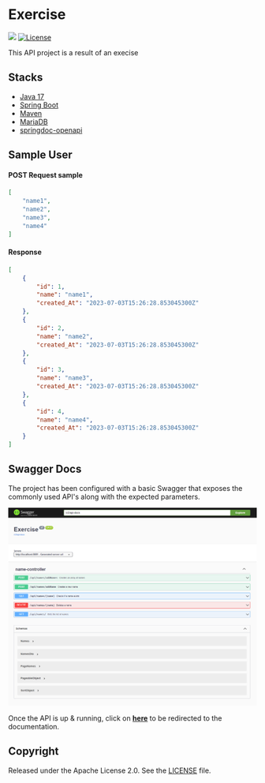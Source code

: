 # Exercise

![](https://img.shields.io/badge/build-success-brightgreen.svg)
[![License](http://img.shields.io/:license-apache-blue.svg)](http://www.apache.org/licenses/LICENSE-2.0.html)

This API project is a result of an execise

## Stacks

- [Java 17](http://www.oracle.com/technetwork/java/javase/downloads)
- [Spring Boot](https://spring.io/projects/spring-boot)
- [Maven](https://maven.apache.org)
- [MariaDB](https://mariadb.org)
- [springdoc-openapi](https://springdoc.org)

## Sample User

#### POST Request sample
```json
[
    "name1",
    "name2",
    "name3",
    "name4"
]
```

#### Response
```json
[
    {
        "id": 1,
        "name": "name1",
        "created_At": "2023-07-03T15:26:28.853045300Z"
    },
    {
        "id": 2,
        "name": "name2",
        "created_At": "2023-07-03T15:26:28.853045300Z"
    },
    {
        "id": 3,
        "name": "name3",
        "created_At": "2023-07-03T15:26:28.853045300Z"
    },
    {
        "id": 4,
        "name": "name4",
        "created_At": "2023-07-03T15:26:28.853045300Z"
    }
]
```

## Swagger Docs

The project has been configured with a basic Swagger that exposes the commonly used API's along with the expected parameters.

![ScreenShot](/image/openAPI3.png)

Once the API is up & running, click on **[here](http://localhost:8081/swagger-ui/index.html)** to be redirected to the documentation.

## Copyright

Released under the Apache License 2.0. See the [LICENSE](https://github.com/codecentric/springboot-sample-app/blob/master/LICENSE) file.

